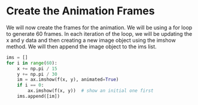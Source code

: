 # Create the Animation Frames

We will now create the frames for the animation. We will be using a for loop to generate 60 frames. In each iteration of the loop, we will be updating the x and y data and then creating a new image object using the imshow method. We will then append the image object to the ims list.

```python
ims = []
for i in range(60):
    x += np.pi / 15
    y += np.pi / 30
    im = ax.imshow(f(x, y), animated=True)
    if i == 0:
        ax.imshow(f(x, y))  # show an initial one first
    ims.append([im])
```
